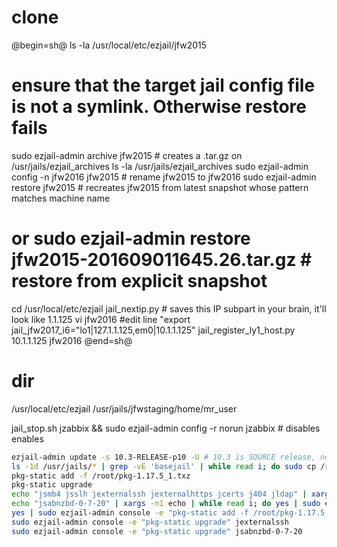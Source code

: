 # clone
@begin=sh@
ls -la /usr/local/etc/ezjail/jfw2015
# ensure that the target jail config file is not a symlink. Otherwise restore fails
sudo ezjail-admin archive jfw2015 # creates a .tar.gz on /usr/jails/ezjail_archives
ls -la /usr/jails/ezjail_archives 
sudo ezjail-admin config -n jfw2016 jfw2015 # rename jfw2015 to jfw2016
sudo ezjail-admin restore jfw2015 # recreates jfw2015 from latest snapshot whose pattern matches machine name
# or sudo ezjail-admin restore jfw2015-201609011645.26.tar.gz  # restore from explicit snapshot
cd /usr/local/etc/ezjail
jail_nextip.py # saves this IP subpart in your brain, it'll look like 1.1.125
vi jfw2016
#edit line "export jail_jfw2017_i6="lo1|127.1.1.125,em0|10.1.1.125"
jail_register_ly1_host.py 10.1.1.125 jfw2016 
@end=sh@

# dir
/usr/local/etc/ezjail
/usr/jails/jfwstaging/home/mr_user

jail_stop.sh jzabbix && sudo ezjail-admin config -r norun jzabbix # disables enables

```sh
ezjail-admin update -s 10.3-RELEASE-p10 -U # 10.3 is SOURCE release, not target
ls -1d /usr/jails/* | grep -vE 'basejail' | while read i; do sudo cp /root/pkg-1.17.5_1.txz $i/root/; done
pkg-static add -f /root/pkg-1.17.5_1.txz
pkg-static upgrade
echo "jsmb4 jsslh jexternalssh jexternalhttps jcerts j404 jldap" | xargs -n1 echo | while read i; do yes | sudo ezjail-admin console -e "pkg-static add -f /root/pkg-1.17.5_1.txz" $i; done
echo "jsabnzbd-0-7-20" | xargs -n1 echo | while read i; do yes | sudo ezjail-admin console -e "pkg-static add -f /root/pkg-1.17.5_1.txz" $i; done
yes | sudo ezjail-admin console -e "pkg-static add -f /root/pkg-1.17.5_1.txz" jsquid
sudo ezjail-admin console -e "pkg-static upgrade" jexternalssh
sudo ezjail-admin console -e "pkg-static upgrade" jsabnzbd-0-7-20
```
